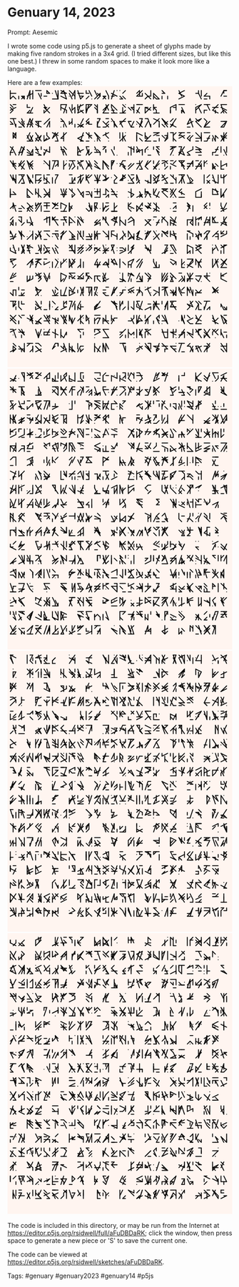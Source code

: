 # Genuary 14, 2023
Prompt: Aesemic

I wrote some code using p5.js to generate a sheet of glyphs made by making five random strokes in a 3x4 grid. (I tried different sizes, but like this one best.) I threw in some random spaces to make it look more like a language. 

Here are a few examples:
![](gen14a.png)  
![](gen14b.png)  
![](gen14c.png)  
![](gen14d.png)  

The code is included in this directory, or may be run from the Internet at https://editor.p5js.org/rsidwell/full/aFuDBDaRK; click the window, then press space to generate a new piece or 'S' to save the current one.

The code can be viewed at https://editor.p5js.org/rsidwell/sketches/aFuDBDaRK.

Tags: #genuary #genuary2023 #genuary14 #p5js

